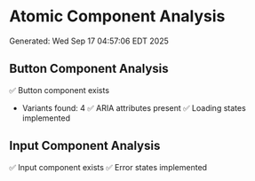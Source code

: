 # Atomic Component Analysis
Generated: Wed Sep 17 04:57:06 EDT 2025

## Button Component Analysis
✅ Button component exists
- Variants found:        4
✅ ARIA attributes present
✅ Loading states implemented

## Input Component Analysis
✅ Input component exists
✅ Error states implemented

